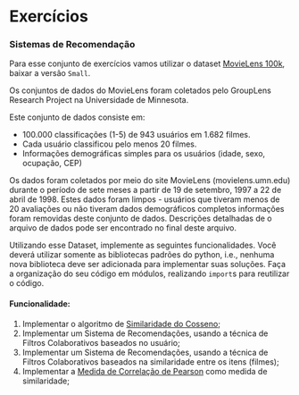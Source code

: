 # Exercícios





### Sistemas de Recomendação

Para esse conjunto de exercícios vamos utilizar o dataset [MovieLens 100k](https://grouplens.org/datasets/movielens/latest/), baixar a versão `Small`.


Os conjuntos de dados do MovieLens foram coletados pelo GroupLens Research Project na Universidade de Minnesota.
 
Este conjunto de dados consiste em:
* 100.000 classificações (1-5) de 943 usuários em 1.682 filmes.
* Cada usuário classificou pelo menos 20 filmes.
* Informações demográficas simples para os usuários (idade, sexo, ocupação, CEP)

Os dados foram coletados por meio do site MovieLens (movielens.umn.edu) durante o período de sete meses a partir de 19 de setembro, 1997 a 22 de abril de 1998. Estes dados foram limpos - usuários que tiveram menos de 20 avaliações ou não tiveram dados demográficos completos informações foram removidas deste conjunto de dados. Descrições detalhadas de o arquivo de dados pode ser encontrado no final deste arquivo.

Utilizando esse Dataset, implemente as seguintes funcionalidades. Você deverá utilizar somente as bibliotecas padrões do python, i.e., nenhuma nova biblioteca deve ser adicionada para implementar suas soluções. Faça a organização do seu código em módulos, realizando `import`s para reutilizar o código.

#### Funcionalidade:
1. Implementar o algoritmo de [Similaridade do Cosseno](https://pt.wikipedia.org/wiki/Similaridade_por_cosseno);
2. Implementar um Sistema de Recomendações, usando a técnica de Filtros Colaborativos baseados no usuário;
3. Implementar um Sistema de Recomendações, usando a técnica de Filtros Colaborativos baseados na similaridade entre os itens (filmes);
4. Implementar a [Medida de Correlação de Pearson](https://pt.wikipedia.org/wiki/Coeficiente_de_correla%C3%A7%C3%A3o_de_Pearson)
   como medida de similaridade;

